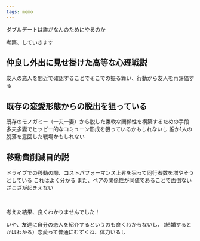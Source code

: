 ```yaml
---
tags: memo
---
```


ダブルデートは誰がなんのためにやるのか

考察、していきます

## 仲良し外出に見せ掛けた高等な心理戦説
友人の恋人を間近で確認することでそこでの振る舞い、行動から友人を再評価する

## 既存の恋愛形態からの脱出を狙っている
既存のモノガミー（一夫一妻）から脱した柔軟な関係性を構築するための手段
多夫多妻でヒッピー的なコミューン形成を狙っているかもしれないし
誰か1人の脱落を意図した戦場かもしれない

## 移動費削減目的説
ドライブでの移動の際、コストパフォーマンス上昇を狙って同行者数を増やそうとしている
これはよく分かる
また、ペアの関係性が同値であることで面倒ないざこざが起きえない

<br>

考えた結果、良くわかりませんでした！

いや、友達に自分の恋人を紹介するというのも良くわからないし、（結婚するとかはわかる）恋愛って普通にむずくね、体力いるし
